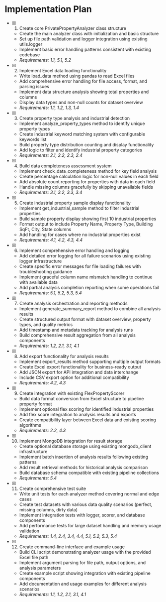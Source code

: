 # Implementation Plan

- [x] 1. Create core PrivatePropertyAnalyzer class structure

  - Create the main analyzer class with initialization and basic structure
  - Set up file path validation and logger integration using existing utils.logger
  - Implement basic error handling patterns consistent with existing codebase
  - _Requirements: 1.1, 5.1, 5.2_

- [x] 2. Implement Excel data loading functionality

  - Write load_data method using pandas to read Excel files
  - Add comprehensive error handling for file access, format, and parsing issues
  - Implement data structure analysis showing total properties and columns
  - Display data types and non-null counts for dataset overview
  - _Requirements: 1.1, 1.2, 1.3, 1.4_

- [x] 3. Create property type analysis and industrial detection

  - Implement analyze_property_types method to identify unique property types
  - Create industrial keyword matching system with configurable keywords list
  - Build property type distribution counting and display functionality
  - Add logic to filter and identify industrial property categories
  - _Requirements: 2.1, 2.2, 2.3, 2.4_

- [x] 4. Build data completeness assessment system

  - Implement check_data_completeness method for key field analysis
  - Create percentage calculation logic for non-null values in each field
  - Add absolute count reporting for properties with data in each field
  - Handle missing columns gracefully by skipping unavailable fields
  - _Requirements: 3.1, 3.2, 3.3, 3.4_

- [x] 5. Create industrial property sample display functionality

  - Implement get_industrial_sample method to filter industrial properties
  - Build sample property display showing first 10 industrial properties
  - Format output to include Property Name, Property Type, Building SqFt, City, State columns
  - Add handling for cases where no industrial properties exist
  - _Requirements: 4.1, 4.2, 4.3, 4.4_

- [x] 6. Implement comprehensive error handling and logging

  - Add detailed error logging for all failure scenarios using existing logger infrastructure
  - Create specific error messages for file loading failures with troubleshooting guidance
  - Implement graceful column name mismatch handling to continue with available data
  - Add partial analysis completion reporting when some operations fail
  - _Requirements: 5.1, 5.2, 5.3, 5.4_

- [x] 7. Create analysis orchestration and reporting methods

  - Implement generate_summary_report method to combine all analysis results
  - Create structured output format with dataset overview, property types, and quality metrics
  - Add timestamp and metadata tracking for analysis runs
  - Build comprehensive result aggregation from all analysis components
  - _Requirements: 1.2, 2.1, 3.1, 4.1_

- [x] 8. Add export functionality for analysis results

  - Implement export_results method supporting multiple output formats
  - Create Excel export functionality for business-ready output
  - Add JSON export for API integration and data interchange
  - Include CSV export option for additional compatibility
  - _Requirements: 4.2, 4.3_

- [x] 9. Create integration with existing FlexPropertyScorer

  - Build data format conversion from Excel structure to pipeline property format
  - Implement optional flex scoring for identified industrial properties
  - Add flex score integration to analysis results and exports
  - Create compatibility layer between Excel data and existing scoring algorithms
  - _Requirements: 2.2, 4.3_

- [x] 10. Implement MongoDB integration for result storage

  - Create optional database storage using existing mongodb_client infrastructure
  - Implement batch insertion of analysis results following existing patterns
  - Add result retrieval methods for historical analysis comparison
  - Build database schema compatible with existing pipeline collections
  - _Requirements: 5.4_

- [x] 11. Create comprehensive test suite

  - Write unit tests for each analyzer method covering normal and edge cases
  - Create test datasets with various data quality scenarios (perfect, missing columns, dirty data)
  - Implement integration tests with logger, scorer, and database components
  - Add performance tests for large dataset handling and memory usage validation
  - _Requirements: 1.4, 2.4, 3.4, 4.4, 5.1, 5.2, 5.3, 5.4_

- [x] 12. Create command-line interface and example usage

  - Build CLI script demonstrating analyzer usage with the provided Excel file path
  - Implement argument parsing for file path, output options, and analysis parameters
  - Create example script showing integration with existing pipeline components
  - Add documentation and usage examples for different analysis scenarios
  - _Requirements: 1.1, 1.2, 2.1, 3.1, 4.1_
